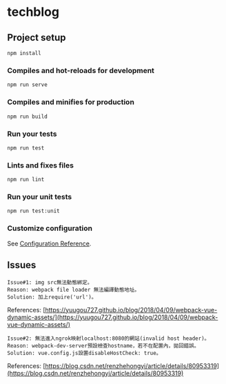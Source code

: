 # techblog

## Project setup
```
npm install
```

### Compiles and hot-reloads for development
```
npm run serve
```

### Compiles and minifies for production
```
npm run build
```

### Run your tests
```
npm run test
```

### Lints and fixes files
```
npm run lint
```

### Run your unit tests
```
npm run test:unit
```

### Customize configuration
See [Configuration Reference](https://cli.vuejs.org/config/).

## Issues
```
Issue#1: img src無法動態綁定。
Reason: webpack file loader 無法編譯動態地址。
Solution: 加上require('url')。
```
References: [https://yuugou727.github.io/blog/2018/04/09/webpack-vue-dynamic-assets/](https://yuugou727.github.io/blog/2018/04/09/webpack-vue-dynamic-assets/)
```
Issue#2: 無法進入ngrok映射localhost:8080的網站(invalid host header)。
Reason: webpack-dev-server預設檢查hostname，若不在配置內，拋回錯誤。
Solution: vue.config.js設置disableHostCheck: true。
```
References: [https://blog.csdn.net/renzhehongyi/article/details/80953319](https://blog.csdn.net/renzhehongyi/article/details/80953319)

